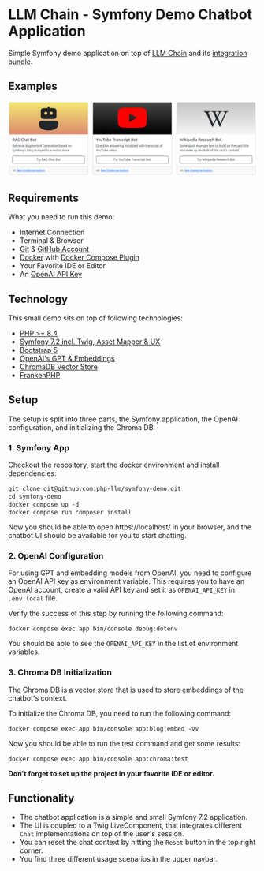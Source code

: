 # LLM Chain - Symfony Demo Chatbot Application

Simple Symfony demo application on top of [LLM Chain](https://github.com/php-llm/llm-chain) and its [integration bundle](https://github.com/php-llm/llm-chain-bundle).

## Examples
![demo.png](demo.png)

## Requirements

What you need to run this demo:

* Internet Connection
* Terminal & Browser
* [Git](https://git-scm.com/) & [GitHub Account](https://github.com)
* [Docker](https://www.docker.com/) with [Docker Compose Plugin](https://docs.docker.com/compose/)
* Your Favorite IDE or Editor
* An [OpenAI API Key](https://platform.openai.com/docs/api-reference/create-and-export-an-api-key)

## Technology

This small demo sits on top of following technologies:

* [PHP >= 8.4](https://www.php.net/releases/8.4/en.php)
* [Symfony 7.2 incl. Twig, Asset Mapper & UX](https://symfony.com/)
* [Bootstrap 5](https://getbootstrap.com/docs/5.0/getting-started/introduction/)
* [OpenAI's GPT & Embeddings](https://platform.openai.com/docs/overview)
* [ChromaDB Vector Store](https://www.trychroma.com/)
* [FrankenPHP](https://frankenphp.dev/)

## Setup

The setup is split into three parts, the Symfony application, the OpenAI configuration, and initializing the Chroma DB.

### 1. Symfony App

Checkout the repository, start the docker environment and install dependencies:
```shell
git clone git@github.com:php-llm/symfony-demo.git
cd symfony-demo
docker compose up -d
docker compose run composer install
```

Now you should be able to open https://localhost/ in your browser,
and the chatbot UI should be available for you to start chatting.

### 2. OpenAI Configuration

For using GPT and embedding models from OpenAI, you need to configure an OpenAI API key as environment variable.
This requires you to have an OpenAI account, create a valid API key and set it as `OPENAI_API_KEY` in `.env.local` file.

Verify the success of this step by running the following command:
```shell
docker compose exec app bin/console debug:dotenv
```

You should be able to see the `OPENAI_API_KEY` in the list of environment variables.

### 3. Chroma DB Initialization

The Chroma DB is a vector store that is used to store embeddings of the chatbot's context.

To initialize the Chroma DB, you need to run the following command:
```shell
docker compose exec app bin/console app:blog:embed -vv
```

Now you should be able to run the test command and get some results:
```shell
docker compose exec app bin/console app:chroma:test
```

**Don't forget to set up the project in your favorite IDE or editor.** 

## Functionality

* The chatbot application is a simple and small Symfony 7.2 application.
* The UI is coupled to a Twig LiveComponent, that integrates different `Chat` implementations on top of the user's session.
* You can reset the chat context by hitting the `Reset` button in the top right corner.
* You find three different usage scenarios in the upper navbar.
